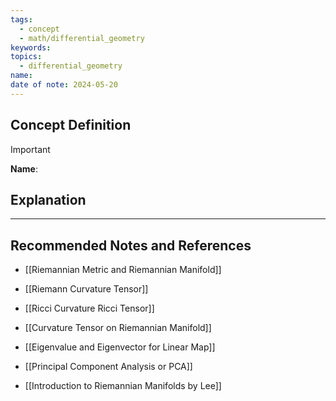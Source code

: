 ```yaml
---
tags:
  - concept
  - math/differential_geometry
keywords: 
topics:
  - differential_geometry
name: 
date of note: 2024-05-20
---
```


## Concept Definition

>[!important]
>**Name**: 



## Explanation





-----------
##  Recommended Notes and References

- [[Riemannian Metric and Riemannian Manifold]]
- [[Riemann Curvature Tensor]]
- [[Ricci Curvature Ricci Tensor]]
- [[Curvature Tensor on Riemannian Manifold]]
- [[Eigenvalue and Eigenvector for Linear Map]]
- [[Principal Component Analysis or PCA]]

- [[Introduction to Riemannian Manifolds by Lee]]